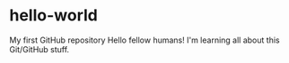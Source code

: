 # hello-world
My first GitHub repository
Hello fellow humans! I'm learning all about this Git/GitHub stuff.
